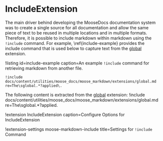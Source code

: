 # IncludeExtension

The main driver behind developing the MooseDocs documentation system was to create a single source
for all documentation and allow the same piece of text to be reused in multiple locations and in
multiple formats. Therefore, it is possible to include markdown within markdown using the
`!include` command. For example, \ref{include-example} provides the include command that is used
below to capture text from the [global](extensions/global.md) extension.

!listing id=include-example caption=An example `!include` command for retrieving markdown from another file.
```
!include docs/content/utilities/moose_docs/moose_markdown/extensions/global.md re=The\sglobal.*?applied\.
```

The following content is extracted from the [global](extensions/global.md) extension:
!include docs/content/utilities/moose_docs/moose_markdown/extensions/global.md re=The\sglobal.*?applied\.

!extension IncludeExtension caption=Configure Options for IncludeExtension

!extension-settings moose-markdown-include title=Settings for `!include` Command
